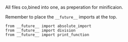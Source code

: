 All files co,bined into one, as preperation for minificaion.

Remember to place the `__future__` imports at the top.
```
from __future__ import absolute_import
from __future__ import division
from __future__ import print_function
```